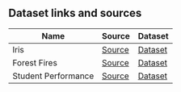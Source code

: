 ## Dataset links and sources

| Name | Source | Dataset |
| ---- | ------ | ------- |
| Iris | [Source](https://archive.ics.uci.edu/ml/datasets/iris) | [Dataset](iris/) |
| Forest Fires | [Source](https://archive.ics.uci.edu/ml/datasets/Forest+Fires) | [Dataset](forest-fires/) |
| Student Performance | [Source](https://archive.ics.uci.edu/ml/datasets/Student+Performance) | [Dataset](student-performance/) |